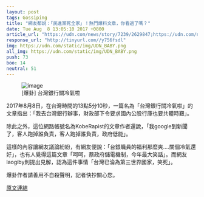 ```yaml
---
layout: post
tags: Gossiping
title: "網友都說：「民進黨死全家」！熱門爆料文章，你看過了嗎？"
date: Tue Aug  8 13:05:10 2017 +0800
article_url: "https://udn.com/news/story/7239/2629847;https://udn.com/news/story/7239/2629847"
response_url: "http://tinyurl.com//y756fsdl"
img: https://udn.com/static/img/UDN_BABY.png
all_img: https://udn.com/static/img/UDN_BABY.png
push: 73
boo: 14
neutral: 51
---
```


<figure>
<img src="https://udn.com/static/img/UDN_BABY.png" alt="image">
<figcaption>
[爆卦] 台灣銀行關冷氣啦
</figcaption>
</figure>



2017年8月8日，在台灣時間的13點5分10秒，一篇名為「台灣銀行關冷氣啦」的文章指出：「我去台灣銀行辦事，財政部下令要求國內公股行庫也要共體時艱」。

除此之外，這位網路帳號名為KobeRapist的文章作者還說，「我google到新聞了，客人跑掉誰負責，客人跑掉誰負責，政府低能」。

這樣的內容讓網友議論紛紛，有網友便說：「台銀職員的福利那麼爽....關個冷氣還好」，也有人覺得這篇文章「呵呵，蔡政府儲電機制，今年最大笑話」。而網友laogiby則提出見解，認為這件事情「台灣已淪為第三世界國家，笑死」。

爆卦作者請善用不自殺聲明，記者快抄關心您。

<a href = "https://www.ptt.cc/bbs/Gossiping/M.1502168713.A.414.html">原文連結</a>

